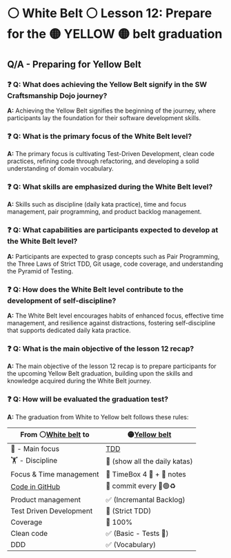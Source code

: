 # ⚪️ White Belt ⚪️ Lesson 12: Prepare for the 🟡 YELLOW 🟡 belt graduation

## Q/A - Preparing for Yellow Belt

### ❓ Q: What does achieving the Yellow Belt signify in the SW Craftsmanship Dojo journey?

**A:** Achieving the Yellow Belt signifies the beginning of the journey, where
participants lay the foundation for their software development skills.

### ❓ Q: What is the primary focus of the White Belt level?

**A:** The primary focus is cultivating Test-Driven Development, clean code
practices, refining code through refactoring, and developing a solid
understanding of domain vocabulary.

### ❓ Q: What skills are emphasized during the White Belt level?

**A:** Skills such as discipline (daily kata practice), time and focus
management, pair programming, and product backlog management.

### ❓ Q: What capabilities are participants expected to develop at the White Belt level?

**A:** Participants are expected to grasp concepts such as Pair Programming, the
Three Laws of Strict TDD, Git usage, code coverage, and understanding the
Pyramid of Testing.

### ❓ Q: How does the White Belt level contribute to the development of self-discipline?

**A:** The White Belt level encourages habits of enhanced focus, effective time
management, and resilience against distractions, fostering self-discipline that
supports dedicated daily kata practice.

### ❓ Q: What is the main objective of the lesson 12 recap?

**A:** The main objective of the lesson 12 recap is to prepare participants for
the upcoming Yellow Belt graduation, building upon the skills and knowledge
acquired during the White Belt journey.

### ❓ Q: How will be evaluated the graduation test?

**A:** The graduation from White to Yellow belt follows these rules:

| From ⚪️[White belt](../../01-white/) to       | 🟡[Yellow belt](../../02-yellow/)               |
| ------------------------------------------ | -------------------------------------------- |
| 🎯 - Main focus                            | [TDD](../../../skills-and-capabilities/tdd/) |
| 🏋️ - Discipline                            | 🥋 (show all the daily katas)                |
| Focus & Time management                    | 🥋 TimeBox 4 🍅 + 📝 notes                   |
| [Code in GitHub](../../graduation/github/) | 🥋 commit every 🔴🟢♻️                       |
| Product management                         | ✅ (Incremantal Backlog)                     |
| Test Driven Development                    | 🥋 (Strict TDD)                              |
| Coverage                                   | 🥋 100%                                      |
| Clean code                                 | ✅ (Basic - Tests 📖)                        |
| DDD                                        | ✅ (Vocabulary)                              |

